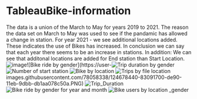 # TableauBike-information
The data is a union of the March to May for years 2019 to 2021. The reason the data set on March to May was used to see if the pandamic has allowed a change in station. 
For year 2021 - we see additional locations added. These indicates the use of Bikes has increased. 
In conclusion we  can say that each year there seems to be an increase in stations.
In addition: We can see that additonal locations are added for End station than Start Location. 
![image](https://user-images.githubusercontent.com/78058338/124678378-6240c180-de90-11eb-9faa-6fa732328924.png)![Bike ride by gender](https://user-![Trip duration by gender](https://user-images.githubusercontent.com/78058338/124678444-843a4400-de90-11eb-9a97-5aff95b0b726.PNG)
![Number of start station](https://user-images.githubusercontent.com/78058338/124678445-843a4400-de90-11eb-8cd3-1d64cd0a07bb.PNG)
![Bike by location](https://user-images.githubusercontent.com/78058338/124678446-84d2da80-de90-11eb-8827-1a6e8f5fed4a.PNG)
![Trips by file location](https://user-images.githubusercontent.com/78058338/124678451-86040780-de90-11eb-9581-f29b0e293c9b.PNG)
images.githubusercontent.com/78058338/124678440-83091700-de90-11eb-9dbb-db1aa078c50a.PNG)
![Trip_Duration](https://user-images.githubusercontent.com/78058338/124678443-843a4400-de90-11eb-8021-4f7a6798c166.PNG)
![Bike ride by gender for year and month](https://user-images.githubusercontent.com/78058338/124679768-15aab580-de93-11eb-9066-daa5e08a3452.PNG)
![Bike users by location _gender](https://user-images.githubusercontent.com/78058338/124679973-6d492100-de93-11eb-9ceb-dcba2594447d.PNG)




